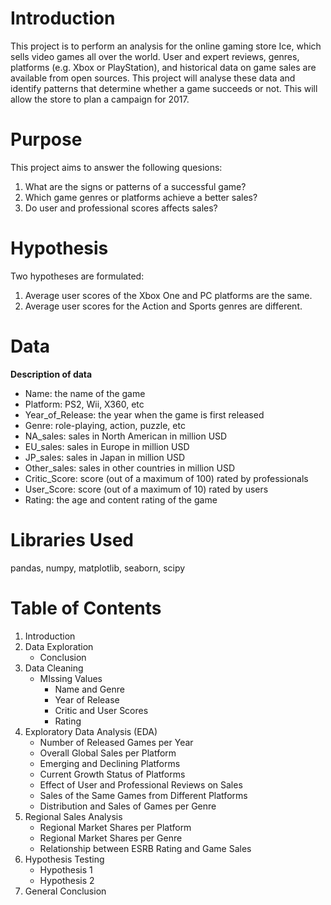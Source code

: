 # Introduction
This project is to perform an analysis for the online gaming store Ice, which sells video games all over the world. User and expert reviews, genres, platforms (e.g. Xbox or PlayStation), and historical data on game sales are available from open sources. This project will analyse these data and identify patterns that determine whether a game succeeds or not. This will allow the store to plan a campaign for 2017.

# Purpose
This project aims to answer the following quesions:
1. What are the signs or patterns of a successful game?
2. Which game genres or platforms achieve a better sales?
3. Do user and professional scores affects sales?

# Hypothesis
Two hypotheses are formulated:
1. Average user scores of the Xbox One and PC platforms are the same.
2. Average user scores for the Action and Sports genres are different.

# Data
**Description of data**
- Name: the name of the game
- Platform: PS2, Wii, X360, etc
- Year_of_Release: the year when the game is first released
- Genre: role-playing, action, puzzle, etc
- NA_sales: sales in North American in million USD
- EU_sales: sales in Europe in million USD
- JP_sales: sales in Japan in million USD
- Other_sales: sales in other countries in million USD
- Critic_Score: score (out of a maximum of 100) rated by professionals
- User_Score: score (out of a maximum of 10) rated by users
- Rating: the age and content rating of the game

# Libraries Used
pandas, numpy, matplotlib, seaborn, scipy

# Table of Contents
1. Introduction
2. Data Exploration
   - Conclusion
3. Data Cleaning
   - MIssing Values
     - Name and Genre
     - Year of Release
     - Critic and User Scores
     - Rating
4. Exploratory Data Analysis (EDA)
   - Number of Released Games per Year
   - Overall Global Sales per Platform
   - Emerging and Declining Platforms
   - Current Growth Status of Platforms
   - Effect of User and Professional Reviews on Sales
   - Sales of the Same Games from Different Platforms
   - Distribution and Sales of Games per Genre
5. Regional Sales Analysis
   - Regional Market Shares per Platform
   - Regional Market Shares per Genre
   - Relationship between ESRB Rating and Game Sales
6. Hypothesis Testing
   - Hypothesis 1
   - Hypothesis 2
7. General Conclusion 
